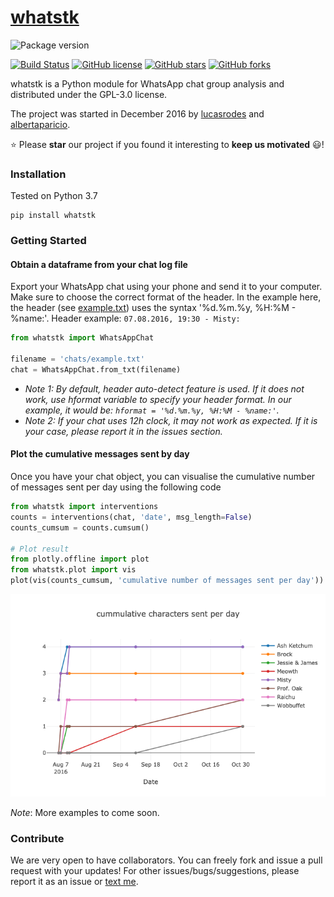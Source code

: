 # [whatstk](http://lucasrodes.github.io/whatstk)

![Package version](https://img.shields.io/badge/whatstk-v0.1.11-brightgreen.svg?style=for-the-badge)

[![Build Status](https://travis-ci.com/lucasrodes/whatstk.svg?branch=develop)](https://travis-ci.com/lucasrodes/whatstk)
[![GitHub license](https://img.shields.io/github/license/lucasrodes/whatstk.svg)](https://github.com/lucasrodes/whatstk/blob/master/LICENSE)
[![GitHub stars](https://img.shields.io/github/stars/lucasrodes/whatstk.svg)](https://github.com/lucasrodes/whatstk/stargazers)
[![GitHub forks](https://img.shields.io/github/forks/lucasrodes/whatstk.svg)](https://github.com/lucasrodes/whatstk/network)

whatstk is a Python module for WhatsApp chat group analysis and distributed under the GPL-3.0 license.

The project was started in December 2016 by [lucasrodes](https://github.com/lucasrodes) and [albertaparicio](https://github.com/albertaparicio).

:star: Please **star** our project if you found it interesting to **keep us motivated** :smiley:!

### Installation

Tested on Python 3.7

```
pip install whatstk
```

### Getting Started

#### Obtain a dataframe from your chat log file

Export your WhatsApp chat using your phone and send it to your computer. Make sure to choose the correct format of 
the header. In the example here, the header (see [example.txt](chats/example.txt)) uses the syntax '%d.%m.%y, %H:%M -
 %name:'. Header example: `07.08.2016, 19:30 - Misty:`
 
 
```python
from whatstk import WhatsAppChat

filename = 'chats/example.txt'
chat = WhatsAppChat.from_txt(filename)
```

* _Note 1: By default, header auto-detect feature is used. If it does not work, use hformat variable to specify your
header format. In our example, it would be: `hformat = '%d.%m.%y, %H:%M - %name:'`._
* _Note 2: If your chat uses 12h clock, it may not work as expected. If it is your case, please report it in the issues section._


#### Plot the cumulative messages sent by day
Once you have your chat object, you can visualise the cumulative number of messages sent per day using the following 
code

```python
from whatstk import interventions
counts = interventions(chat, 'date', msg_length=False)
counts_cumsum = counts.cumsum()

# Plot result
from plotly.offline import plot
from whatstk.plot import vis
plot(vis(counts_cumsum, 'cumulative number of messages sent per day'))
```
![](assets/example1.png)

*Note*: More examples to come soon.

### Contribute
We are very open to have collaborators. You can freely fork and issue a pull request with your updates!
For other issues/bugs/suggestions, please report it as an issue or [text me](mailto:lucasrg@kth.se).